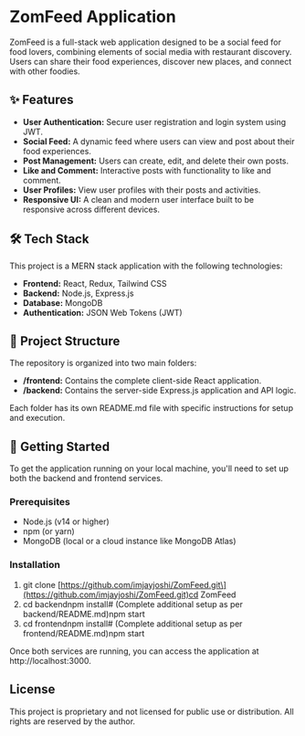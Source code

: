 # ZomFeed Application

ZomFeed is a full-stack web application designed to be a social feed for food lovers, combining elements of social media with restaurant discovery. Users can share their food experiences, discover new places, and connect with other foodies.

## ✨ Features

- **User Authentication:** Secure user registration and login system using JWT.
- **Social Feed:** A dynamic feed where users can view and post about their food experiences.
- **Post Management:** Users can create, edit, and delete their own posts.
- **Like and Comment:** Interactive posts with functionality to like and comment.
- **User Profiles:** View user profiles with their posts and activities.
- **Responsive UI:** A clean and modern user interface built to be responsive across different devices.

## 🛠️ Tech Stack

This project is a MERN stack application with the following technologies:

- **Frontend:** React, Redux, Tailwind CSS
- **Backend:** Node.js, Express.js
- **Database:** MongoDB
- **Authentication:** JSON Web Tokens (JWT)

## 📂 Project Structure

The repository is organized into two main folders:

- **/frontend:** Contains the complete client-side React application.
- **/backend:** Contains the server-side Express.js application and API logic.

Each folder has its own README.md file with specific instructions for setup and execution.

## 🚀 Getting Started

To get the application running on your local machine, you'll need to set up both the backend and frontend services.

### Prerequisites

- Node.js (v14 or higher)
- npm (or yarn)
- MongoDB (local or a cloud instance like MongoDB Atlas)

### Installation

1.  git clone \[https://github.com/imjayjoshi/ZomFeed.git\](https://github.com/imjayjoshi/ZomFeed.git)cd ZomFeed
2.  cd backendnpm install# (Complete additional setup as per backend/README.md)npm start
3.  cd frontendnpm install# (Complete additional setup as per frontend/README.md)npm start

Once both services are running, you can access the application at http://localhost:3000.

## License

This project is proprietary and not licensed for public use or distribution. All rights are reserved by the author.
